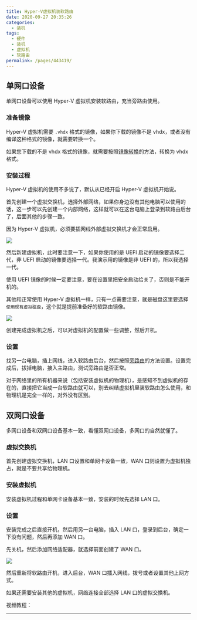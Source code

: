 ```yaml
---
title: Hyper-V虚拟机装软路由
date: 2020-09-27 20:35:26
categories:
  - 装机
tags:
  - 硬件
  - 装机
  - 虚拟机
  - 软路由
permalink: /pages/443419/
---
```


## 单网口设备

单网口设备可以使用 Hyper-V 虚拟机安装软路由，充当旁路由使用。

### 准备镜像

Hyper-V 虚拟机需要 `.vhdx` 格式的镜像，如果你下载的镜像不是 vhdx，或者没有编译这种格式的镜像，就需要转换一个。

如果您下载的不是 vhdx 格式的镜像，就需要按照[镜像转换](/pages/e32594/)的方法，转换为 vhdx 格式。

### 安装过程

Hyper-V 虚拟机的使用不多说了，默认从已经开启 Hyper-V 虚拟机开始说。

首先创建一个虚拟交换机，选择外部网络，如果你身边没有其他电脑可以使用的话，这一步可以先创建一个内部网络，这样就可以在这台电脑上登录到软路由后台了，后面其他的步骤一致。

因为 Hyper-V 虚拟机，必须要插网线外部虚拟交换机才会正常启用。

![](https://file.sm9.top/item/5f70ab89160a154a67d3978e.png)

然后新建虚拟机，此时要注意一下，如果你使用的是 UEFI 启动的镜像要选择二代，非 UEFI 启动的镜像要选择一代。我演示用的镜像是非 UEFI 的，所以我选择一代。

使用 UEFI 镜像的时候一定要注意，要在设置里把安全启动给关了，否则是不能开机的。

其他和正常使用 Hyper-V 虚拟机一样，只有一点需要注意，就是磁盘这里要选择`使用现有虚拟磁盘`，这个就是提前准备好的软路由镜像。

![](https://file.sm9.top/item/5f70ab89160a154a67d3978b.png)

创建完成虚拟机之后，可以对虚拟机的配置做一些调整，然后开机。

### 设置

找另一台电脑，插上网线，进入软路由后台，然后按照[旁路由](/pages/b89404/)的方法设置。设置完成后，拔掉电脑，接入主路由，测试旁路由是否正常。

对于网络里的所有机器来说（包括安装虚拟机的物理机），是感知不到虚拟机的存在的，直接把它当成一台软路由就可以，别去纠结虚拟机里装软路由怎么使用，和物理机是完全一样的，对外没有区别。

## 双网口设备

多网口设备和双网口设备基本一致，看懂双网口设备，多网口的自然就懂了。

### 虚拟交换机

首先创建虚拟交换机，LAN 口设置和单网卡设备一致，WAN 口则设置为虚拟机独占，就是不要共享给物理机。

### 安装虚拟机

安装虚拟机过程和单网卡设备基本一致，安装的时候先选择 LAN 口。

### 设置

安装完成之后直接开机，然后用另一台电脑，插入 LAN 口，登录到后台，确定一下没有问题，然后再添加 WAN 口。

先关机，然后添加网络适配器，就选择前面创建了 WAN 口。

![](https://file.sm9.top/item/5f70ab89160a154a67d39787.png)

然后重新将软路由开机，进入后台，WAN 口插入网线，拨号或者设置其他上网方式。

如果还需要安装其他的虚拟机，网络连接全部选择 LAN 口的虚拟交换机。

视频教程：

<bilibili bvid="BV1Zv41117BF" :page="1" :highQuality="true" :danmaku="true" />

---
